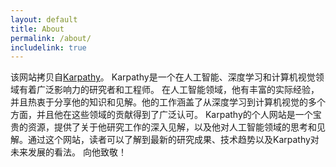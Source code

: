 ```yaml
---
layout: default
title: About
permalink: /about/
includelink: true
---
```


该网站拷贝自[Karpathy](https://karpathy.github.io/)。
Karpathy是一个在人工智能、深度学习和计算机视觉领域有着广泛影响力的研究者和工程师。
在人工智能领域，他有丰富的实际经验，并且热衷于分享他的知识和见解。他的工作涵盖了从深度学习到计算机视觉的多个方面，并且他在这些领域的贡献得到了广泛认可。
Karpathy的个人网站是一个宝贵的资源，提供了关于他研究工作的深入见解，以及他对人工智能领域的思考和见解。通过这个网站，读者可以了解到最新的研究成果、技术趋势以及Karpathy对未来发展的看法。
向他致敬！
